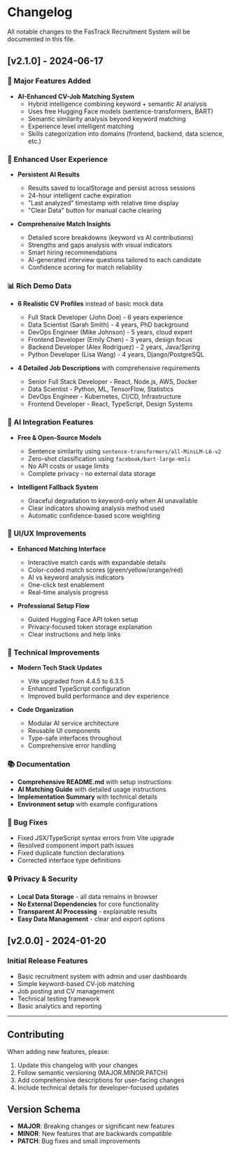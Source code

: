 # Changelog

All notable changes to the FasTrack Recruitment System will be documented in this file.

## [v2.1.0] - 2024-06-17

### 🚀 Major Features Added
- **AI-Enhanced CV-Job Matching System**
  - Hybrid intelligence combining keyword + semantic AI analysis
  - Uses free Hugging Face models (sentence-transformers, BART)
  - Semantic similarity analysis beyond keyword matching
  - Experience level intelligent matching
  - Skills categorization into domains (frontend, backend, data science, etc.)

### 🎯 Enhanced User Experience
- **Persistent AI Results**
  - Results saved to localStorage and persist across sessions
  - 24-hour intelligent cache expiration
  - "Last analyzed" timestamp with relative time display
  - "Clear Data" button for manual cache clearing
  
- **Comprehensive Match Insights**
  - Detailed score breakdowns (keyword vs AI contributions)
  - Strengths and gaps analysis with visual indicators
  - Smart hiring recommendations
  - AI-generated interview questions tailored to each candidate
  - Confidence scoring for match reliability

### 📊 Rich Demo Data
- **6 Realistic CV Profiles** instead of basic mock data
  - Full Stack Developer (John Doe) - 6 years experience
  - Data Scientist (Sarah Smith) - 4 years, PhD background
  - DevOps Engineer (Mike Johnson) - 5 years, cloud expert
  - Frontend Developer (Emily Chen) - 3 years, design focus
  - Backend Developer (Alex Rodriguez) - 2 years, Java/Spring
  - Python Developer (Lisa Wang) - 4 years, Django/PostgreSQL

- **4 Detailed Job Descriptions** with comprehensive requirements
  - Senior Full Stack Developer - React, Node.js, AWS, Docker
  - Data Scientist - Python, ML, TensorFlow, Statistics
  - DevOps Engineer - Kubernetes, CI/CD, Infrastructure
  - Frontend Developer - React, TypeScript, Design Systems

### 🧠 AI Integration Features
- **Free & Open-Source Models**
  - Sentence similarity using `sentence-transformers/all-MiniLM-L6-v2`
  - Zero-shot classification using `facebook/bart-large-mnli`
  - No API costs or usage limits
  - Complete privacy - no external data storage

- **Intelligent Fallback System**
  - Graceful degradation to keyword-only when AI unavailable
  - Clear indicators showing analysis method used
  - Automatic confidence-based score weighting

### 🎨 UI/UX Improvements
- **Enhanced Matching Interface**
  - Interactive match cards with expandable details
  - Color-coded match scores (green/yellow/orange/red)
  - AI vs keyword analysis indicators
  - One-click test enablement
  - Real-time analysis progress

- **Professional Setup Flow**
  - Guided Hugging Face API token setup
  - Privacy-focused token storage explanation
  - Clear instructions and help links

### 🔧 Technical Improvements
- **Modern Tech Stack Updates**
  - Vite upgraded from 4.4.5 to 6.3.5
  - Enhanced TypeScript configuration
  - Improved build performance and dev experience

- **Code Organization**
  - Modular AI service architecture
  - Reusable UI components
  - Type-safe interfaces throughout
  - Comprehensive error handling

### 📚 Documentation
- **Comprehensive README.md** with setup instructions
- **AI Matching Guide** with detailed usage instructions
- **Implementation Summary** with technical details
- **Environment setup** with example configurations

### 🐛 Bug Fixes
- Fixed JSX/TypeScript syntax errors from Vite upgrade
- Resolved component import path issues
- Fixed duplicate function declarations
- Corrected interface type definitions

### 🔒 Privacy & Security
- **Local Data Storage** - all data remains in browser
- **No External Dependencies** for core functionality
- **Transparent AI Processing** - explainable results
- **Easy Data Management** - clear and export options

## [v2.0.0] - 2024-01-20

### Initial Release Features
- Basic recruitment system with admin and user dashboards
- Simple keyword-based CV-job matching
- Job posting and CV management
- Technical testing framework
- Basic analytics and reporting

---

## Contributing

When adding new features, please:
1. Update this changelog with your changes
2. Follow semantic versioning (MAJOR.MINOR.PATCH)
3. Add comprehensive descriptions for user-facing changes
4. Include technical details for developer-focused updates

## Version Schema

- **MAJOR**: Breaking changes or significant new features
- **MINOR**: New features that are backwards compatible
- **PATCH**: Bug fixes and small improvements